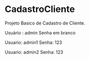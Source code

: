 # CadastroCliente
Projeto Basico de Cadastro de Cliente.

Usuário : admin
Senha em branco

Usuario: admin1
Senha: 123

Usuario: admin2
Senha: 123
